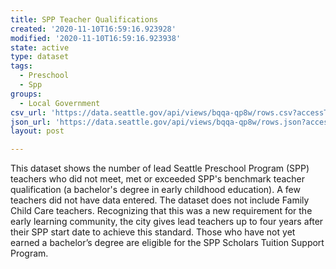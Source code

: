 ```yaml
---
title: SPP Teacher Qualifications
created: '2020-11-10T16:59:16.923928'
modified: '2020-11-10T16:59:16.923938'
state: active
type: dataset
tags:
  - Preschool
  - Spp
groups:
  - Local Government
csv_url: 'https://data.seattle.gov/api/views/bqqa-qp8w/rows.csv?accessType=DOWNLOAD'
json_url: 'https://data.seattle.gov/api/views/bqqa-qp8w/rows.json?accessType=DOWNLOAD'
layout: post

---
```

This dataset shows the number of lead Seattle Preschool Program (SPP) teachers who did not meet, met or exceeded SPP's benchmark teacher qualification (a bachelor's degree in early childhood education). A few teachers did not have data entered. The dataset does not include Family Child Care teachers. Recognizing that this was a new requirement for the early learning community, the city gives lead teachers up to four years after their SPP start date to achieve this standard. Those who have not yet earned a bachelor’s degree are eligible for the SPP Scholars Tuition Support Program.

